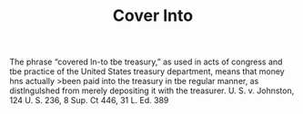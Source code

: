 ---
title: Cover Into
letter: C
permalink: "/definitions/bld-cover-into.html"
body: The phrase “covered ln-to tbe treasury,” as used in acts of congress and tbe
  practice of the United States treasury department, means that money hns actually
  >been paid into the treasury in tbe regular manner, as distlngulshed from merely
  depositing it with the treasurer. U. S. v. Johnston, 124 U. S. 236, 8 Sup. Ct 446,
  31 L. Ed. 389
published_at: '2018-07-07'
source: Black's Law Dictionary 2nd Ed (1910)
layout: post
---
